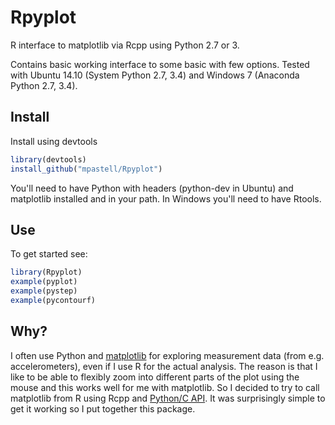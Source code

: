 
# Rpyplot

R interface to matplotlib via Rcpp using Python 2.7 or 3.

Contains basic working interface to some basic with few options. Tested with Ubuntu 14.10 (System Python 2.7, 3.4) and Windows 7 (Anaconda Python 2.7, 3.4). 

## Install

Install using devtools

```R
library(devtools)
install_github("mpastell/Rpyplot")
```

You'll need to have Python with headers (python-dev in Ubuntu) and matplotlib installed and in your path. In Windows you'll need to have Rtools.

## Use

To get started see:

```R
library(Rpyplot)
example(pyplot)
example(pystep)
example(pycontourf)
```

## Why?

I often use Python and [matplotlib](http://matplotlib.org/) for exploring measurement data (from e.g. accelerometers), even if I use R for the actual analysis. The reason is that I like to be able to flexibly zoom into different parts of the plot using the mouse and this works well for me with matplotlib. So I decided to try to call matplotlib from R using Rcpp and [Python/C API](https://docs.python.org/2/c-api/). It was surprisingly simple to get it working so I put together this package.